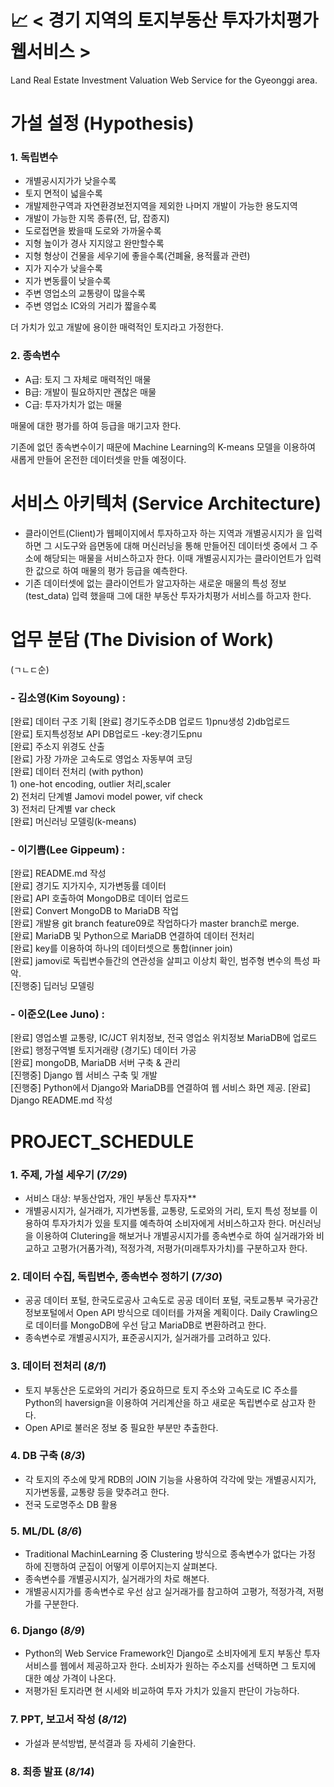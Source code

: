 #
# 📈 **< 경기 지역의 토지부동산 투자가치평가 웹서비스 >**
Land  Real Estate Investment Valuation Web Service for the Gyeonggi area.
   
#

# **가설 설정 (Hypothesis)**

### **1. 독립변수**   
- 개별공시지가가 낮을수록
- 토지 면적이 넓을수록
- 개발제한구역과 자연환경보전지역을 제외한 나머지 개발이 가능한 용도지역
- 개발이 가능한 지목 종류(전, 답, 잡종지)
- 도로접면을 봤을때 도로와 가까울수록   
- 지형 높이가 경사 지지않고 완만할수록
- 지형 형상이 건물을 세우기에 좋을수록(건폐율, 용적률과 관련)
- 지가 지수가 낮을수록
- 지가 변동률이 낮을수록
- 주변 영업소의 교통량이 많을수록
- 주변 영업소 IC와의 거리가 짧을수록   
   
더 가치가 있고 개발에 용이한 매력적인 토지라고 가정한다.
   
### **2. 종속변수**   
- A급: 토지 그 자체로 매력적인 매물 
- B급: 개발이 필요하지만 괜찮은 매물
- C급: 투자가치가 없는 매물   
   
매물에 대한 평가를 하여 등급을 매기고자 한다.   
   
기존에 없던 종속변수이기 때문에 Machine Learning의 K-means 모델을 이용하여 새롭게 만들어 온전한 데이터셋을 만들 예정이다.   

#

# **서비스 아키텍처 (Service Architecture)**
   
- 클라이언트(Client)가 웹페이지에서 투자하고자 하는 지역과 개별공시지가 을 입력하면 그 시도구와 읍면동에 대해 머신러닝을 통해 만들어진 데이터셋 중에서 그 주소에 해당되는 매물을 서비스하고자 한다. 이때 개별공시지가는 클라이언트가 입력한 값으로 하여 매물의 평가 등급을 예측한다.
- 기존 데이터셋에 없는 클라이언트가 알고자하는 새로운 매물의 특성 정보(test_data) 입력 했을때 그에 대한 부동산 투자가치평가 서비스를 하고자 한다.
   
#
   
# **업무 분담 (The Division of Work)**
  
  
(ㄱㄴㄷ순)   
  
  
### **- 김소영(Kim Soyoung) :**
   [완료] 데이터 구조 기획 
   [완료] 경기도주소DB 업로드 1)pnu생성 2)db업로드   
   [완료] 토지특성정보 API DB업로드 -key:경기도pnu   
   [완료] 주소지 위경도 산출   
   [완료] 가장 가까운 고속도로 영업소 자동부여 코딩   
   [완료] 데이터 전처리 (with python)   
           1) one-hot encoding, outlier 처리,scaler   
           2) 전처리 단계별 Jamovi model power, vif check    
           3) 전처리 단계별 var check    
   [완료] 머신러닝 모델링(k-means)      
 
   
### **- 이기쁨(Lee Gippeum) :**   
   [완료] README.md 작성    
   [완료] 경기도 지가지수, 지가변동률 데이터   
   [완료] API 호출하여 MongoDB로 데이터 업로드   
   [완료] Convert MongoDB to MariaDB 작업   
   [완료] 개발용 git branch feature09로 작업하다가 master branch로 merge.   
   [완료] MariaDB 및 Python으로 MariaDB 연결하여 데이터 전처리   
   [완료] key를 이용하여 하나의 데이터셋으로 통합(inner join)   
   [완료] jamovi로 독립변수들간의 연관성을 살피고 이상치 확인, 범주형 변수의 특성 파악.   
   [진행중] 딥러닝 모델링       
   
   
### **- 이준오(Lee Juno) :**   
   [완료] 영업소별 교통량, IC/JCT 위치정보, 전국 영업소 위치정보 MariaDB에 업로드   
   [완료] 행정구역별 토지거래량 (경기도) 데이터 가공   
   [완료] mongoDB, MariaDB 서버 구축 & 관리   
   [진행중] Django 웹 서비스 구축 및 개발  
   [진행중] Python에서 Django와 MariaDB를 연결하여 웹 서비스 화면 제공.
   [완료] Django README.md 작성
   
   
#



# PROJECT_SCHEDULE   


### 1. 주제, 가설 세우기 (_7/29_)       
- 서비스 대상: 부동산업자, 개인 부동산 투자자**
- 개별공시지가, 실거래가, 지가변동률, 교통량, 도로와의 거리, 토지 특성 정보를 이용하여 투자가치가 있을 토지를 예측하여 소비자에게 서비스하고자 한다. 머신러닝을 이용하여 Clutering을 해보거나 개별공시지가를 종속변수로 하여 실거래가와 비교하고 고평가(거품가격), 적정가격, 저평가(미래투자가치)를 구분하고자 한다.

   

### 2. 데이터 수집, 독립변수, 종속변수 정하기 (_7/30_)
- 공공 데이터 포털, 한국도로공사 고속도로 공공 데이터 포털, 국토교통부 국가공간정보포털에서 Open API 방식으로 데이터를 가져올 계획이다. Daily Crawling으로 데이터를 MongoDB에 우선 담고 MariaDB로 변환하려고 한다.   
- 종속변수로 개별공시지가, 표준공시지가, 실거래가를 고려하고 있다.    
   

### 3. 데이터 전처리 (_8/1_)
- 토지 부동산은 도로와의 거리가 중요하므로 토지 주소와 고속도로 IC 주소를 Python의 haversign을 이용하여 거리계산을 하고 새로운 독립변수로 삼고자 한다.
- Open API로 불러온 정보 중 필요한 부분만 추출한다.   
   

### 4. DB 구축 (_8/3_)
- 각 토지의 주소에 맞게 RDB의 JOIN 기능을 사용하여 각각에 맞는 개별공시지가, 지가변동률, 교통량 등을 맞추려고 한다.
- 전국 도로명주소 DB 활용   
   

### 5. ML/DL (_8/6_)
- Traditional MachinLearning 중 Clustering 방식으로 종속변수가 없다는 가정 하에 진행하여 군집이 어떻게 이루어지는지 살펴본다.
- 종속변수를 개별공시지가, 실거래가의 차로 해본다.
- 개별공시지가를 종속변수로 우선 삼고 실거래가를 참고하여 고평가, 적정가격, 저평가를 구분한다.   
   

### 6. Django (_8/9_)
- Python의 Web Service Framework인 Django로 소비자에게 토지 부동산 투자 서비스를 웹에서 제공하고자 한다. 소비자가 원하는 주소지를 선택하면 그 토지에 대한 예상 가격이 나온다. 
- 저평가된 토지라면 현 시세와 비교하여 투자 가치가 있을지 판단이 가능하다.   
   

### 7. PPT, 보고서 작성 (_8/12_)
- 가설과 분석방법, 분석결과 등 자세히 기술한다.   
   

### 8. 최종 발표 (_8/14_)
